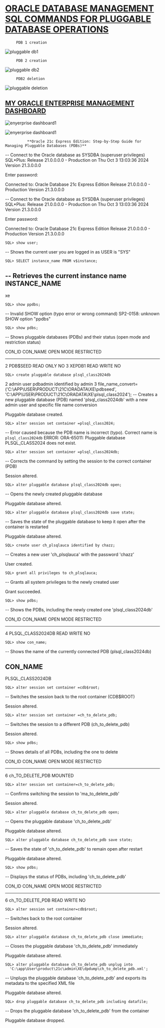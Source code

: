 # [ORACLE DATABASE MANAGEMENT SQL COMMANDS FOR PLUGGABLE DATABASE OPERATIONS](https://example.com)


         PDB 1 creation
![pluggable db1](https://github.com/user-attachments/assets/b1666a31-5186-48f8-bd44-485811fffb2f)
       
         PDB 2 creation
![pluggable db2](https://github.com/user-attachments/assets/d7c6477c-503f-41cb-aff4-6561552bfabf)

         PDB2 deletion
![pluggable deletion](https://github.com/user-attachments/assets/d6d8da29-cab6-42e4-bd67-15659e828a23)

## [MY ORACLE ENTERPRISE MANAGEMENT DASHBOARD](https://example.com)
![enyerprise dashboard1](https://github.com/user-attachments/assets/9a458633-4b8b-44f3-9aeb-f243513ed8f0)       
       
![enyerprise dashboard1](https://github.com/user-attachments/assets/bec7ef50-f84b-48c9-b50d-ffb9082f52b3)


              **Oracle 21c Express Edition: Step-by-Step Guide for Managing Pluggable Databases (PDBs)**



-- Connect to the Oracle database as SYSDBA (superuser privileges)
SQL*Plus: Release 21.0.0.0.0 - Production on Thu Oct 3 13:03:36 2024
Version 21.3.0.0.0

Enter password:

Connected to:
Oracle Database 21c Express Edition Release 21.0.0.0.0 - Production
Version 21.3.0.0.0

-- Connect to the Oracle database as SYSDBA (superuser privileges)
SQL*Plus: Release 21.0.0.0.0 - Production on Thu Oct 3 13:03:36 2024
Version 21.3.0.0.0

Enter password:

Connected to:
Oracle Database 21c Express Edition Release 21.0.0.0.0 - Production
Version 21.3.0.0.0

    SQL> show user;
-- Shows the current user you are logged in as
USER is "SYS"

    SQL> SELECT instance_name FROM v$instance;
-- Retrieves the current instance name
INSTANCE_NAME
----------------
xe

    SQL> show ppdbs;
-- Invalid SHOW option (typo error or wrong command)
SP2-0158: unknown SHOW option "ppdbs"

    SQL> show pdbs;
-- Shows pluggable databases (PDBs) and their status (open mode and restriction status)

CON_ID CON_NAME                       OPEN MODE  RESTRICTED
---------- ------------------------------ ---------- ----------
 2 PDB$SEED                       READ ONLY  NO
 3 XEPDB1                         READ WRITE NO

    SQL> create pluggable database plsql_class2024db
  2  admin user pdbadmin identified by admin
  3  file_name_convert=('C:\APP\USER\PRODUCT\21C\ORADATA\XE\pdbseed',
                        'C:\APP\USER\PRODUCT\21C\ORADATA\XE\plsql_class2024');
-- Creates a new pluggable database (PDB) named 'plsql_class2024db' with a new admin user and specific file name conversion

Pluggable database created.

    SQL> alter session set container =plsql_class2024;
-- Error caused because the PDB name is incorrect (typo). Correct name is `plsql_class2024db`
ERROR:
ORA-65011: Pluggable database PLSQL_CLASS2024 does not exist.

    SQL> alter session set container =plsql_class2024db;
-- Corrects the command by setting the session to the correct container (PDB)

Session altered.

    SQL> alter pluggable database plsql_class2024db open;
-- Opens the newly created pluggable database

Pluggable database altered.

    SQL> alter pluggable database plsql_class2024db save state;
-- Saves the state of the pluggable database to keep it open after the container is restarted

Pluggable database altered.

    SQL> create user ch_plsqlauca identified by chazz;
-- Creates a new user 'ch_plsqlauca' with the password 'chazz'

User created.

    SQL> grant all privileges to ch_plsqlauca;
-- Grants all system privileges to the newly created user

Grant succeeded.

    SQL> show pdbs;
-- Shows the PDBs, including the newly created one 'plsql_class2024db'

CON_ID CON_NAME                       OPEN MODE  RESTRICTED
---------- ------------------------------ ---------- ----------
   4 PLSQL_CLASS2024DB              READ WRITE NO

    SQL> show con_name;
-- Shows the name of the currently connected PDB (plsql_class2024db)

CON_NAME
------------------------------
PLSQL_CLASS2024DB

    SQL> alter session set container =cdb$root;
-- Switches the session back to the root container (CDB$ROOT)

Session altered.

    SQL> alter session set container =ch_to_delete_pdb;
-- Switches the session to a different PDB (ch_to_delete_pdb)

Session altered.

    SQL> show pdbs;
-- Shows details of all PDBs, including the one to delete

CON_ID CON_NAME                       OPEN MODE  RESTRICTED
---------- ------------------------------ ---------- ----------
   6 ch_TO_DELETE_PDB               MOUNTED

    SQL> alter session set container=ch_to_delete_pdb;
-- Confirms switching the session to 'ma_to_delete_pdb'

Session altered.

    SQL> alter pluggable database ch_to_delete_pdb open;
-- Opens the pluggable database 'ch_to_delete_pdb'

Pluggable database altered.

    SQL> alter pluggable database ch_to_delete_pdb save state;
-- Saves the state of 'ch_to_delete_pdb' to remain open after restart

Pluggable database altered.

    SQL> show pdbs;
-- Displays the status of PDBs, including 'ch_to_delete_pdb'

 CON_ID CON_NAME                       OPEN MODE  RESTRICTED
---------- ------------------------------ ---------- ----------
 6 ch_TO_DELETE_PDB               READ WRITE NO

    SQL> alter session set container=cdb$root;
-- Switches back to the root container

Session altered.

    SQL> alter pluggable database ch_to_delete_pdb close immediate;
-- Closes the pluggable database 'ch_to_delete_pdb' immediately

Pluggable database altered.

    SQL> alter pluggable database ch_to_delete_pdb unplug into 
      'C:\app\User\product\21c\admin\XE\dpdump\ch_to_delete_pdb.xml';
-- Unplugs the pluggable database 'ch_to_delete_pdb' and exports its metadata to the specified XML file

Pluggable database altered.

    SQL> drop pluggable database ch_to_delete_pdb including datafile;
-- Drops the pluggable database 'ch_to_delete_pdb' from the container

Pluggable database dropped.
